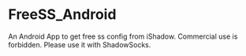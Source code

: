 # FreeSS_Android
An Android App to get free ss config from iShadow. Commercial use is forbidden. Please use it with ShadowSocks.
